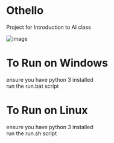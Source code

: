 # Othello
Project for Introduction to AI class

![image](https://user-images.githubusercontent.com/28275422/115559337-9d642900-a281-11eb-9e04-da669c7f14ec.png)


# To Run on Windows
ensure you have python 3 installed  
run the run.bat script

# To Run on Linux
ensure you have python 3 installed  
run the run.sh script
